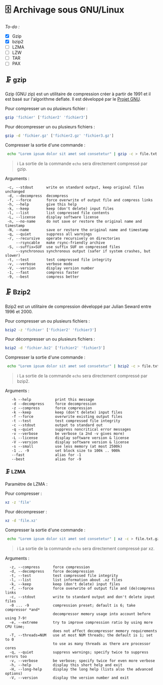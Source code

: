 # 🗄️ Archivage sous GNU/Linux

_To-do :_

- [x] Gzip
- [x] bzip2
- [ ] LZMA
- [ ] LZW
- [ ] TAR
- [ ] PAX

## 🗜️ gzip

Gzip (GNU zip) est un utilitaire de compression créer à partir de 1991 et il est basé sur l'algorithme deflate. Il est développé par le [Projet GNU](https://fr.wikipedia.org/wiki/Projet_GNU).

Pour compresser un ou plusieurs fichier :

```bash
gzip 'fichier' ['fichier2' 'fichier3']
```

Pour décompresser un ou plusieurs fichiers :

```bash
gzip -d 'fichier.gz' ['fichier2.gz' 'fichier3.gz']
```

Compresser la sortie d'une commande :

```bash
 echo "Lorem ipsum dolor sit amet sed consetetur" | gzip -c > file.txt.gz
 ```

 > ℹ️ La sortie de la commande `echo` sera directement compressé par gzip.

 Arguments :

 ```text
  -c, --stdout      write on standard output, keep original files unchanged
  -d, --decompress  decompress
  -f, --force       force overwrite of output file and compress links
  -h, --help        give this help
  -k, --keep        keep (don't delete) input files
  -l, --list        list compressed file contents
  -L, --license     display software license
  -n, --no-name     do not save or restore the original name and timestamp
  -N, --name        save or restore the original name and timestamp
  -q, --quiet       suppress all warnings
  -r, --recursive   operate recursively on directories
      --rsyncable   make rsync-friendly archive
  -S, --suffix=SUF  use suffix SUF on compressed files
      --synchronous synchronous output (safer if system crashes, but slower)
  -t, --test        test compressed file integrity
  -v, --verbose     verbose mode
  -V, --version     display version number
  -1, --fast        compress faster
  -9, --best        compress better
```

## 🗜️ Bzip2

Bzip2 est un utilitaire de compression développé par Julian Seward entre 1996 et 2000.

Pour compresser un ou plusieurs fichiers :

```bash
bzip2 -z 'fichier' ['fichier2' 'fichier3']
```

Pour décompresser un ou plusieurs fichiers :

```bash
bzip2 -d 'fichier.bz2' ['fichier2' 'fichier3']
```

Compresser la sortie d'une commande :

```bash
 echo "Lorem ipsum dolor sit amet sed consetetur" | bzip2 -c > file.txt.gz
 ```

 > ℹ️ La sortie de la commande `echo` sera directement compressé par bzip2.

Arguments :

```text
   -h --help           print this message
   -d --decompress     force decompression
   -z --compress       force compression
   -k --keep           keep (don't delete) input files
   -f --force          overwrite existing output files
   -t --test           test compressed file integrity
   -c --stdout         output to standard out
   -q --quiet          suppress noncritical error messages
   -v --verbose        be verbose (a 2nd -v gives more)
   -L --license        display software version & license
   -V --version        display software version & license
   -s --small          use less memory (at most 2500k)
   -1 .. -9            set block size to 100k .. 900k
   --fast              alias for -1
   --best              alias for -9
```

### 🗜️ LZMA

Paramètre de LZMA :

Pour compresser :

```bash
xz -z 'file'
```

Pour décompresser :

```bash
xz -d 'file.xz'
```

Compresser la sortie d'une commande :

```bash
 echo "Lorem ipsum dolor sit amet sed consetetur" | xz -c > file.txt.gz
 ```

 > ℹ️ La sortie de la commande `echo` sera directement compressé par xz.

Arguments :

```text
  -z, --compress      force compression
  -d, --decompress    force decompression
  -t, --test          test compressed file integrity
  -l, --list          list information about .xz files
  -k, --keep          keep (don't delete) input files
  -f, --force         force overwrite of output file and (de)compress links
  -c, --stdout        write to standard output and don't delete input files
  -0 ... -9           compression preset; default is 6; take compressor *and*
                      decompressor memory usage into account before using 7-9!
  -e, --extreme       try to improve compression ratio by using more CPU time;
                      does not affect decompressor memory requirements
  -T, --threads=NUM   use at most NUM threads; the default is 1; set to 0
                      to use as many threads as there are processor cores
  -q, --quiet         suppress warnings; specify twice to suppress errors too
  -v, --verbose       be verbose; specify twice for even more verbose
  -h, --help          display this short help and exit
  -H, --long-help     display the long help (lists also the advanced options)
  -V, --version       display the version number and exit
  ```
